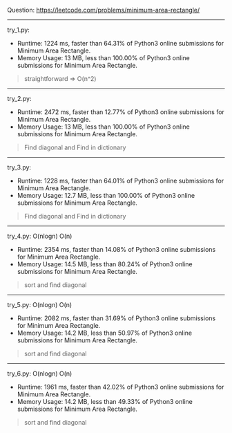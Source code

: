 Question: https://leetcode.com/problems/minimum-area-rectangle/

---

try_1.py:

* Runtime: 1224 ms, faster than 64.31% of Python3 online submissions for Minimum Area Rectangle.
* Memory Usage: 13 MB, less than 100.00% of Python3 online submissions for Minimum Area Rectangle.

> straightforward => O(n^2)

---

try_2.py:

* Runtime: 2472 ms, faster than 12.77% of Python3 online submissions for Minimum Area Rectangle.
* Memory Usage: 13 MB, less than 100.00% of Python3 online submissions for Minimum Area Rectangle.

> Find diagonal and Find in dictionary

---

try_3.py:

* Runtime: 1228 ms, faster than 64.01% of Python3 online submissions for Minimum Area Rectangle.
* Memory Usage: 12.7 MB, less than 100.00% of Python3 online submissions for Minimum Area Rectangle.

> Find diagonal and Find in dictionary

---

try_4.py: O(nlogn) O(n)

* Runtime: 2354 ms, faster than 14.08% of Python3 online submissions for Minimum Area Rectangle.
* Memory Usage: 14.5 MB, less than 80.24% of Python3 online submissions for Minimum Area Rectangle.

> sort and find diagonal

---

try_5.py: O(nlogn) O(n)

* Runtime: 2082 ms, faster than 31.69% of Python3 online submissions for Minimum Area Rectangle.
* Memory Usage: 14.2 MB, less than 50.97% of Python3 online submissions for Minimum Area Rectangle.

> sort and find diagonal

---

try_6.py: O(nlogn) O(n)

* Runtime: 1961 ms, faster than 42.02% of Python3 online submissions for Minimum Area Rectangle.
* Memory Usage: 14.2 MB, less than 49.33% of Python3 online submissions for Minimum Area Rectangle.

> sort and find diagonal
